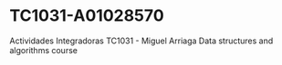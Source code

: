 # TC1031-A01028570
Actividades Integradoras TC1031 - Miguel Arriaga 
Data structures and algorithms course
